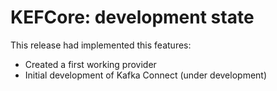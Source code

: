 # KEFCore: development state

This release had implemented this features:

* Created a first working provider
* Initial development of Kafka Connect (under development)
